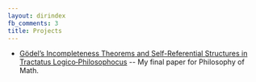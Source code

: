 ```yaml
---
layout: dirindex
fb_comments: 3
title: Projects
---
```

- [Gödel’s Incompleteness Theorems and Self-Referential Structures in Tractatus Logico‐Philosophocus](/projects/tractatus.pdf) -- My final paper for Philosophy of Math. 
